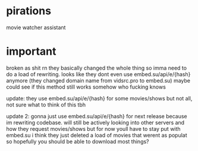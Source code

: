 # pirations
movie watcher assistant

# important

broken as shit rn they basically changed the whole thing so imma need to do a load of rewriting.
looks like they dont even use embed.su/api/e/{hash} anymore (they changed domain name from vidsrc.pro to embed.su)
maybe could see if this method still works somehow who fucking knows

update: they use embed.su/api/e/{hash} for some movies/shows but not all, not sure what to think of this tbh

update 2: gonna just use embed.su/api/e/{hash} for next release because im rewriting codebase. 
will still be actively looking into other servers and how they request movies/shows but for now youll have to stay put with embed.su
i think they just deleted a load of movies that werent as populat so hopefully you should be able to download most things?
